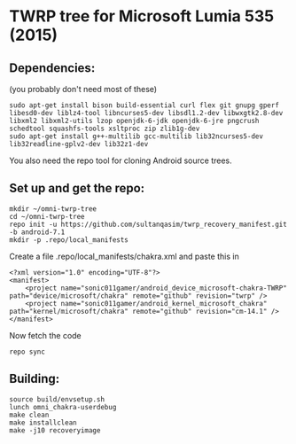 # TWRP tree for Microsoft Lumia 535 (2015)

## Dependencies:
(you probably don't need most of these)
```
sudo apt-get install bison build-essential curl flex git gnupg gperf libesd0-dev liblz4-tool libncurses5-dev libsdl1.2-dev libwxgtk2.8-dev libxml2 libxml2-utils lzop openjdk-6-jdk openjdk-6-jre pngcrush schedtool squashfs-tools xsltproc zip zlib1g-dev
sudo apt-get install g++-multilib gcc-multilib lib32ncurses5-dev lib32readline-gplv2-dev lib32z1-dev
```
You also need the repo tool for cloning Android source trees.

## Set up and get the repo:
```
mkdir ~/omni-twrp-tree
cd ~/omni-twrp-tree
repo init -u https://github.com/sultanqasim/twrp_recovery_manifest.git -b android-7.1
mkdir -p .repo/local_manifests
```

Create a file .repo/local\_manifests/chakra.xml and paste this in
```
<?xml version="1.0" encoding="UTF-8"?>
<manifest>
    <project name="sonic011gamer/android_device_microsoft-chakra-TWRP" path="device/microsoft/chakra" remote="github" revision="twrp" />
    <project name="sonic011gamer/android_kernel_microsoft_chakra" path="kernel/microsoft/chakra" remote="github" revision="cm-14.1" />
</manifest>
```

Now fetch the code
```
repo sync
```

## Building:
```
source build/envsetup.sh
lunch omni_chakra-userdebug
make clean
make installclean
make -j10 recoveryimage
```
